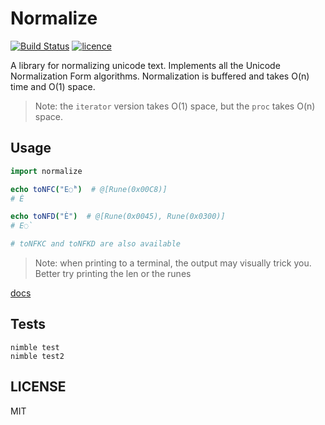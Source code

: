 # Normalize

[![Build Status](https://img.shields.io/travis/nitely/nim-normalize.svg?style=flat-square)](https://travis-ci.org/nitely/nim-normalize)
[![licence](https://img.shields.io/github/license/nitely/nim-normalize.svg?style=flat-square)](https://raw.githubusercontent.com/nitely/nim-normalize/master/LICENSE)

A library for normalizing unicode text. Implements all the
Unicode Normalization Form algorithms. Normalization is
buffered and takes O(n) time and O(1) space.

> Note: the ``iterator`` version takes O(1)
> space, but the ``proc`` takes O(n) space.

## Usage

```nim
import normalize

echo toNFC("E◌̀")  # @[Rune(0x00C8)]
# È

echo toNFD("È")  # @[Rune(0x0045), Rune(0x0300)]
# E◌̀

# toNFKC and toNFKD are also available
```

> Note: when printing to a terminal,
> the output may visually trick you.
> Better try printing the len or the runes

[docs](https://nitely.github.io/nim-normalize/)

## Tests

```
nimble test
nimble test2
```

## LICENSE

MIT
